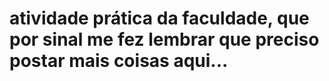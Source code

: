 # atividade prática da faculdade, que por sinal me fez lembrar que preciso postar mais coisas aqui...

